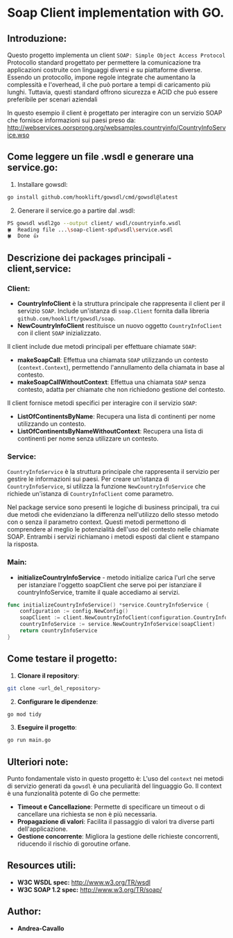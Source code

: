 # Soap Client implementation with GO.

## Introduzione:

Questo progetto implementa un client `SOAP: Simple Object Access Protocol`
Protocollo standard progettato per permettere la comunicazione tra applicazioni costruite con linguaggi diversi e su piattaforme diverse.
Essendo un protocollo, impone regole integrate che aumentano la complessità e l'overhead, il che può portare a tempi di caricamento più lunghi.
Tuttavia, questi standard offrono sicurezza e ACID che può essere preferibile per scenari aziendali

In questo esempio il client è progettato per interagire con un servizio SOAP che fornisce informazioni sui paesi preso da: http://webservices.oorsprong.org/websamples.countryinfo/CountryInfoService.wso

## Come leggere un file .wsdl e generare una service.go:

1) Installare gowsdl:

```bash
go install github.com/hooklift/gowsdl/cmd/gowsdl@latest
```

2) Generare il service.go a partire dal .wsdl:
```bash
PS gowsdl wsdl2go --output client/ wsdl/countryinfo.wsdl
🍀  Reading file ...\soap-client-spd\wsdl\service.wsdl
🍀  Done 👍
```

## Descrizione dei packages principali - client,service:

### Client:

* **CountryInfoClient** è la struttura principale che rappresenta il client per il servizio `SOAP`. Include un'istanza di `soap.Client` fornita dalla libreria `github.com/hooklift/gowsdl/soap`.
* **NewCountryInfoClient** restituisce un nuovo oggetto `CountryInfoClient` con il client `SOAP` inizializzato.

Il client include due metodi principali per effettuare chiamate `SOAP`:

- **makeSoapCall**: Effettua una chiamata `SOAP` utilizzando un contesto (`context.Context`), permettendo l'annullamento della chiamata in base al contesto.
- **makeSoapCallWithoutContext**: Effettua una chiamata `SOAP` senza contesto, adatta per chiamate che non richiedono gestione del contesto.

Il client fornisce metodi specifici per interagire con il servizio `SOAP`:

- **ListOfContinentsByName**: Recupera una lista di continenti per nome utilizzando un contesto.
- **ListOfContinentsByNameWithoutContext**: Recupera una lista di continenti per nome senza utilizzare un contesto.

### Service:

`CountryInfoService` è la struttura principale che rappresenta il servizio per gestire le informazioni sui paesi.
Per creare un'istanza di `CountryInfoService`, si utilizza la funzione `NewCountryInfoService` che richiede un'istanza di `CountryInfoClient` come parametro.

Nel package service sono presenti le logiche di business principali, tra cui due metodi che evidenziano la differenza nell'utilizzo dello stesso metodo con o senza il parametro context.
Questi metodi permettono di comprendere al meglio le potenzialità dell'uso del contesto nelle chiamate SOAP. 
Entrambi i servizi richiamano i metodi esposti dal client e stampano la risposta.


### Main:

* **initializeCountryInfoService** - metodo initialize carica l'url che serve per istanziare l'oggetto soapClient che serve poi per istanziare il countryInfoService, tramite il quale accediamo ai servizi.

```go
func initializeCountryInfoService() *service.CountryInfoService {
    configuration := config.NewConfig()
    soapClient := client.NewCountryInfoClient(configuration.CountryInfoServiceURL)
    countryInfoService := service.NewCountryInfoService(soapClient)
    return countryInfoService
}
```

## Come testare il progetto:

1) **Clonare il repository**:
```sh
git clone <url_del_repository>
```

2) **Configurare le dipendenze**:
```sh
go mod tidy
```

3) **Eseguire il progetto**:

```sh
go run main.go
```

## Ulteriori note:

Punto fondamentale visto in questo progetto è:
L'uso del `context` nei metodi di servizio generati da `gowsdl` è una peculiarità del linguaggio Go.
Il context è una funzionalità potente di Go che permette:

- **Timeout e Cancellazione**: Permette di specificare un timeout o di cancellare una richiesta se non è più necessaria.
- **Propagazione di valori**: Facilita il passaggio di valori tra diverse parti dell'applicazione.
- **Gestione concorrente**: Migliora la gestione delle richieste concorrenti, riducendo il rischio di goroutine orfane.

## Resources utili:

* **W3C WSDL spec:** http://www.w3.org/TR/wsdl
* **W3C SOAP 1.2 spec:** http://www.w3.org/TR/soap/

## Author:
* **Andrea-Cavallo**
